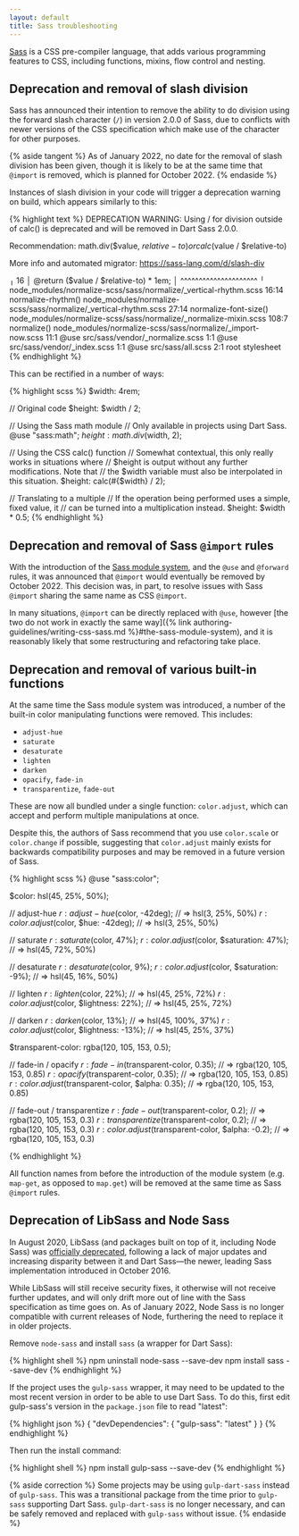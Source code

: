 ```yaml
---
layout: default
title: Sass troubleshooting
---
```


[Sass](https://sass-lang.com) is a CSS pre-compiler language, that adds various programming features to CSS, including functions, mixins, flow control and nesting.

## Deprecation and removal of slash division

Sass has announced their intention to remove the ability to do division using the forward slash character (`/`) in version 2.0.0 of Sass, due to conflicts with newer versions of the CSS specification which make use of the character for other purposes. 

{% aside tangent %}
As of January 2022, no date for the removal of slash division has been given, though it is likely to be at the same time that `@import` is removed, which is planned for October 2022.
{% endaside %}

Instances of slash division in your code will trigger a deprecation warning on build, which appears similarly to this:

{% highlight text %}
DEPRECATION WARNING: Using / for division outside of calc() is deprecated and will be removed in Dart Sass 2.0.0.

Recommendation: math.div($value, $relative-to) or calc($value / $relative-to)

More info and automated migrator: https://sass-lang.com/d/slash-div

   ╷
16 │     @return ($value / $relative-to) * 1em;
   │              ^^^^^^^^^^^^^^^^^^^^^
   ╵
	node_modules/normalize-scss/sass/normalize/_vertical-rhythm.scss 16:14  normalize-rhythm()
	node_modules/normalize-scss/sass/normalize/_vertical-rhythm.scss 27:14  normalize-font-size()
	node_modules/normalize-scss/sass/normalize/_normalize-mixin.scss 108:7  normalize()
	node_modules/normalize-scss/sass/normalize/_import-now.scss 11:1        @use
	src/sass/vendor/_normalize.scss 1:1                                     @use
	src/sass/vendor/_index.scss 1:1                                         @use
	src/sass/all.scss 2:1                                                   root stylesheet
{% endhighlight %}

This can be rectified in a number of ways:

{% highlight scss %}
$width: 4rem; 

// Original code
$height: $width / 2;

// Using the Sass math module
// Only available in projects using Dart Sass.
@use "sass:math";
$height: math.div($width, 2);

// Using the CSS calc() function
// Somewhat contextual, this only really works in situations where 
// $height is output without any further modifications. Note that
// the $width variable must also be interpolated in this situation.
$height: calc(#{$width} / 2); 

// Translating to a multiple
// If the operation being performed uses a simple, fixed value, it 
// can be turned into a multiplication instead.
$height: $width * 0.5; 
{% endhighlight %}

## Deprecation and removal of Sass `@import` rules

With the introduction of the [Sass module system](https://sass-lang.com/blog/the-module-system-is-launched), and the `@use` and `@forward` rules, it was announced that `@import` would eventually be removed by October 2022. This decision was, in part, to resolve issues with Sass `@import` sharing the same name as CSS `@import`.

In many situations, `@import` can be directly replaced with `@use`, however [the two do not work in exactly the same way]({% link authoring-guidelines/writing-css-sass.md %}#the-sass-module-system), and it is reasonably likely that some restructuring and refactoring take place. 

## Deprecation and removal of various built-in functions

At the same time the Sass module system was introduced, a number of the built-in color manipulating functions were removed. This includes:

* `adjust-hue`
* `saturate`
* `desaturate`
* `lighten`
* `darken`
* `opacify`, `fade-in`
* `transparentize`, `fade-out`

These are now all bundled under a single function: `color.adjust`, which can accept and perform multiple manipulations at once.

Despite this, the authors of Sass recommend that you use `color.scale` or `color.change` if possible, suggesting that `color.adjust` mainly exists for backwards compatibility purposes and may be removed in a future version of Sass.

{% highlight scss %}
@use "sass:color";

$color: hsl(45, 25%, 50%);

// adjust-hue
$r: adjust-hue($color, -42deg); // => hsl(3, 25%, 50%)
$r: color.adjust($color, $hue: -42deg); // => hsl(3, 25%, 50%)

// saturate
$r: saturate($color, 47%);
$r: color.adjust($color, $saturation: 47%); // => hsl(45, 72%, 50%)

// desaturate
$r: desaturate($color, 9%);
$r: color.adjust($color, $saturation: -9%); // => hsl(45, 16%, 50%)

// lighten
$r: lighten($color, 22%); // => hsl(45, 25%, 72%)
$r: color.adjust($color, $lightness: 22%); // => hsl(45, 25%, 72%)

// darken
$r: darken($color, 13%); // => hsl(45, 100%, 37%)
$r: color.adjust($color, $lightness: -13%); // => hsl(45, 25%, 37%)

$transparent-color: rgba(120, 105, 153, 0.5);

// fade-in / opacify
$r: fade-in($transparent-color, 0.35); // => rgba(120, 105, 153, 0.85)
$r: opacify($transparent-color, 0.35); // => rgba(120, 105, 153, 0.85)
$r: color.adjust($transparent-color, $alpha: 0.35); // => rgba(120, 105, 153, 0.85)

// fade-out / transparentize
$r: fade-out($transparent-color, 0.2); // => rgba(120, 105, 153, 0.3)
$r: transparentize($transparent-color, 0.2); // => rgba(120, 105, 153, 0.3)
$r: color.adjust($transparent-color, $alpha: -0.2); // => rgba(120, 105, 153, 0.3)

{% endhighlight %}

All function names from before the introduction of the module system (e.g. `map-get`, as opposed to `map.get`) will be removed at the same time as Sass `@import` rules. 

## Deprecation of LibSass and Node Sass

In August 2020, LibSass (and packages built on top of it, including Node Sass) was [officially deprecated](https://github.com/sass/node-sass/issues/2952), following a lack of major updates and increasing disparity between it and Dart Sass—the newer, leading Sass implementation introduced in October 2016. 

While LibSass will still receive security fixes, it otherwise will not receive further updates, and will only drift more out of line with the Sass specification as time goes on. As of January 2022, Node Sass is no longer compatible with current releases of Node, furthering the need to replace it in older projects. 

Remove `node-sass` and install `sass` (a wrapper for Dart Sass):

{% highlight shell %}
npm uninstall node-sass --save-dev
npm install sass --save-dev
{% endhighlight %}

If the project uses the `gulp-sass` wrapper, it may need to be updated to the most recent version in order to be able to use Dart Sass. To do this, first edit gulp-sass's version in the `package.json` file to read "latest":

{% highlight json %}
{
  "devDependencies": {
    "gulp-sass": "latest"
  }
}
{% endhighlight %}

Then run the install command: 

{% highlight shell %}
npm install gulp-sass --save-dev
{% endhighlight %}

{% aside correction %}
Some projects may be using `gulp-dart-sass` instead of `gulp-sass`. This was a transitional package from the time prior to `gulp-sass` supporting Dart Sass. `gulp-dart-sass` is no longer necessary, and can be safely removed and replaced with `gulp-sass` without issue.
{% endaside %}